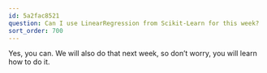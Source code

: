 ```yaml
---
id: 5a2fac8521
question: Can I use LinearRegression from Scikit-Learn for this week?
sort_order: 700
---
```


Yes, you can. We will also do that next week, so don’t worry, you will learn how to do it.